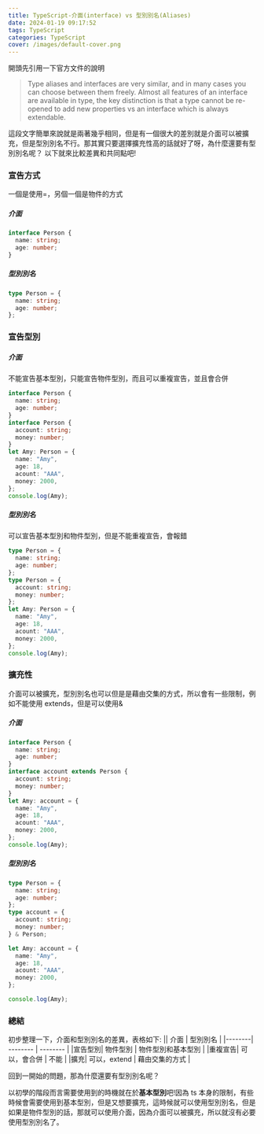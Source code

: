```yaml
---
title: TypeScript-介面(interface) vs 型別別名(Aliases)
date: 2024-01-19 09:17:52
tags: TypeScript
categories: TypeScript
cover: /images/default-cover.png
---
```


開頭先引用一下官方文件的說明

> Type aliases and interfaces are very similar, and in many cases you can choose between them freely. Almost all features of an interface are available in type, the key distinction is that a type cannot be re-opened to add new properties vs an interface which is always extendable.

<!-- more -->

這段文字簡單來說就是兩著幾乎相同，但是有一個很大的差別就是介面可以被擴充，但是型別別名不行。那其實只要選擇擴充性高的話就好了呀，為什麼還要有型別別名呢？
以下就來比較差異和共同點吧!

### 宣告方式

一個是使用=，另個一個是物件的方式

##### 介面

```typescript
interface Person {
  name: string;
  age: number;
}
```

##### 型別別名

```typescript
type Person = {
  name: string;
  age: number;
};
```

### 宣告型別

##### 介面

不能宣告基本型別，只能宣告物件型別，而且可以重複宣告，並且會合併

```typescript
interface Person {
  name: string;
  age: number;
}
interface Person {
  account: string;
  money: number;
}
let Amy: Person = {
  name: "Amy",
  age: 18,
  acount: "AAA",
  money: 2000,
};
console.log(Amy);
```

##### 型別別名

可以宣告基本型別和物件型別，但是不能重複宣告，會報錯

```typescript
type Person = {
  name: string;
  age: number;
};
type Person = {
  account: string;
  money: number;
};
let Amy: Person = {
  name: "Amy",
  age: 18,
  acount: "AAA",
  money: 2000,
};
console.log(Amy);
```

### 擴充性

介面可以被擴充，型別別名也可以但是是藉由交集的方式，所以會有一些限制，例如不能使用 extends，但是可以使用&

##### 介面

```typescript
interface Person {
  name: string;
  age: number;
}
interface account extends Person {
  account: string;
  money: number;
}
let Amy: account = {
  name: "Amy",
  age: 18,
  acount: "AAA",
  money: 2000,
};
console.log(Amy);
```

##### 型別別名

```typescript
type Person = {
  name: string;
  age: number;
};
type account = {
  account: string;
  money: number;
} & Person;

let Amy: account = {
  name: "Amy",
  age: 18,
  acount: "AAA",
  money: 2000,
};

console.log(Amy);
```

### 總結

初步整理一下，介面和型別別名的差異，表格如下:
|| 介面 | 型別別名 |
|--------| -------- | -------- |
|宣告型別| 物件型別 | 物件型別和基本型別 |
|重複宣告| 可以，會合併 | 不能 |
|擴充| 可以，extend | 藉由交集的方式 |

回到一開始的問題，那為什麼還要有型別別名呢？

以初學的階段而言需要使用到的時機就在於**基本型別**吧!因為 ts 本身的限制，有些時候會需要使用到基本型別，但是又想要擴充，這時候就可以使用型別別名，但是如果是物件型別的話，那就可以使用介面，因為介面可以被擴充，所以就沒有必要使用型別別名了。
